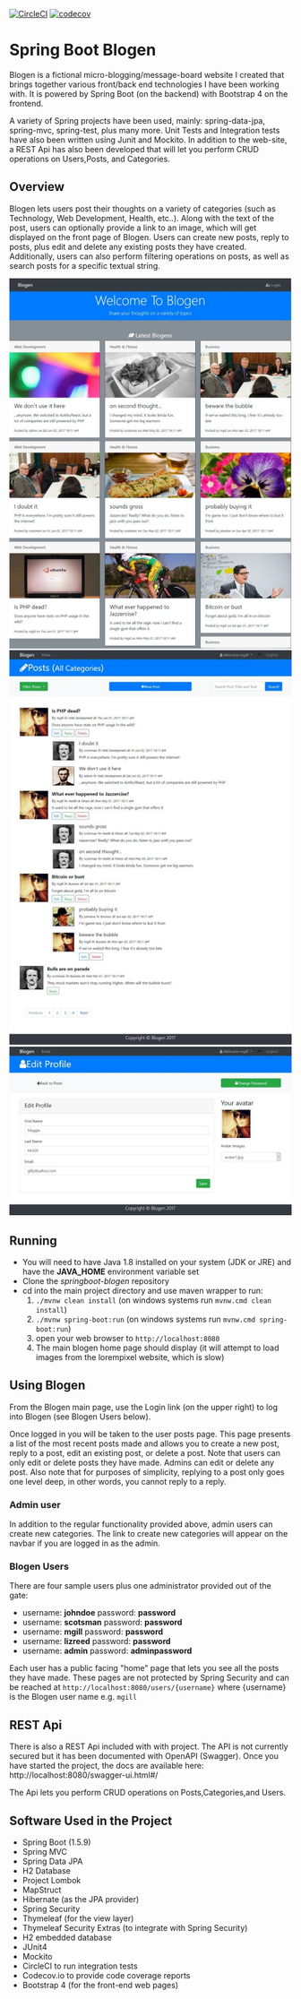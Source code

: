 [![CircleCI](https://circleci.com/gh/strohs/springboot-blogen.svg?style=svg)](https://circleci.com/gh/strohs/springboot-blogen)
[![codecov](https://codecov.io/gh/strohs/springboot-blogen/branch/master/graph/badge.svg)](https://codecov.io/gh/strohs/springboot-blogen)


Spring Boot Blogen
==========================================================================================
Blogen is a fictional micro-blogging/message-board website I created that brings together various front/back end 
technologies I have been working with. It is powered by Spring Boot (on the backend) with Bootstrap 4
on the frontend. 


A variety of Spring projects have been used, mainly: spring-data-jpa, spring-mvc,
spring-test, plus many more. Unit Tests and Integration tests have also been written using Junit and Mockito.
In addition to the web-site, a REST Api has also been developed that will let you perform CRUD operations on
Users,Posts, and Categories.

## Overview
Blogen lets users post their thoughts on a variety of categories (such as Technology, Web Development, Health, etc..).
Along with the text of the post, users can optionally provide a link to an image, which will get displayed on the front
page of Blogen. Users can create new posts, reply to posts, plus edit and delete any existing posts they
have created. Additionally, users can also perform filtering operations on posts, as well as search posts for
a specific textual string.


![Blogen Main Page](https://github.com/strohs/springboot-blogen/blob/master/BlogenMain.jpg)
![Blogen Posts Page](https://github.com/strohs/springboot-blogen/blob/master/BlogenPosts.jpg)
![Blogen User Profile Page](https://github.com/strohs/springboot-blogen/blob/master/BlogenEditProfile.jpg)


## Running
* You will need to have Java 1.8 installed on your system (JDK or JRE) and have the **JAVA_HOME** environment variable set
* Clone the *springboot-blogen* repository
* cd into the main project directory and use maven wrapper to run:
  1. ```./mvnw clean install```   (on windows systems run ```mvnw.cmd clean install```)
  2. ```./mvnw spring-boot:run```  (on windows systems run ```mvnw.cmd spring-boot:run```)
  3. open your web browser to ```http://localhost:8080```
  4. The main blogen home page should display (it will attempt to load images from the lorempixel website, which is slow)



## Using Blogen
From the Blogen main page, use the Login link (on the upper right) to log into Blogen (see Blogen Users below).


Once logged in you will be taken to the user posts page. This page presents a list of the most recent posts made and allows
you to create a new post, reply to a post, edit an existing post, or delete a post. Note that users can only edit or
delete posts they have made. Admins can edit or delete any post. Also note that for purposes of simplicity, replying to a
post only goes one level deep, in other words, you cannot reply to a reply.


### Admin user
In addition to the regular functionality provided above, admin users can create new categories. The link to create new
 categories will appear on the navbar if you are logged in as the admin.


### Blogen Users
There are four sample users plus one administrator provided out of the gate:
* username: **johndoe** password: **password**
* username: **scotsman** password: **password**
* username: **mgill** password: **password**
* username: **lizreed** password: **password**
* username: **admin** password: **adminpassword**

Each user has a public facing "home" page that lets you see all the posts they have made. These pages are not protected
 by Spring Security and can be reached at ```http://localhost:8080/users/{username}``` where {username} is the Blogen
 user name e.g. ```mgill```


## REST Api
There is also a REST Api included with with project. The API is not currently secured but it has been documented
with OpenAPI (Swagger). Once you have started the project, the docs are available
here:  http://localhost:8080/swagger-ui.html#/

The Api lets you perform CRUD operations on Posts,Categories,and Users.




## Software Used in the Project
* Spring Boot (1.5.9)
* Spring MVC
* Spring Data JPA
* H2 Database
* Project Lombok
* MapStruct
* Hibernate (as the JPA provider)
* Spring Security
* Thymeleaf (for the view layer)
* Thymeleaf Security Extras (to integrate with Spring Security)
* H2 embedded database
* JUnit4
* Mockito
* CircleCI to run integration tests
* Codecov.io to provide code coverage reports
* Bootstrap 4 (for the front-end web pages)




